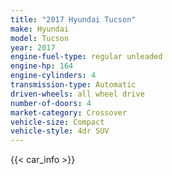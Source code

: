 ```yaml
---
title: "2017 Hyundai Tucson"
make: Hyundai
model: Tucson
year: 2017
engine-fuel-type: regular unleaded
engine-hp: 164
engine-cylinders: 4
transmission-type: Automatic
driven-wheels: all wheel drive
number-of-doors: 4
market-category: Crossover
vehicle-size: Compact
vehicle-style: 4dr SUV
---
```


{{< car_info >}}
